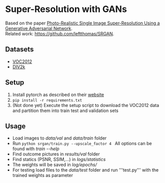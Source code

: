 # Super-Resolution with GANs

Based on the paper [Photo-Realistic Single Image Super-Resolution Using a Generative Adversarial Network](https://arxiv.org/pdf/1609.04802.pdf).  
Related work: https://github.com/leftthomas/SRGAN.  

## Datasets
- [VOC2012](http://host.robots.ox.ac.uk/pascal/VOC/voc2012/)
- [DIV2k](https://data.vision.ee.ethz.ch/cvl/DIV2K/)
<!-- Script to download -->

## Setup
1. Install pytorch as described on their [website](pytorch.org)
2. `pip install -r requirements.txt`
3. (Not done yet) Execute the setup script to download the VOC2012 data and partition them into train test and validation sets

## Usage
- Load images to *data/val* and *data/train* folder
- Run ```python srgan/train.py --upscale_factor 4 ``` All options can be found with *train --help*
- Find outcome pictures in *results/val* folder
- Find statics (PSNR, SSIM,...) in *logs/statistics*
- The weights will be saved in *log/epochs/*
- For testing load files to the *data/test* folder and run '''test.py''' with the trained weights as parameter